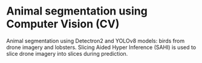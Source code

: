 # Animal segmentation using Computer Vision (CV)
Animal segmentation using Detectron2 and YOLOv8 models: birds from drone imagery and lobsters. Slicing Aided Hyper Inference (SAHI) is used to slice drone imagery into slices during prediction. 
